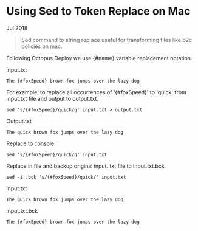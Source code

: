 # Using Sed to Token Replace on Mac

Jul 2018

> Sed command to string replace useful for transforming files like b2c policies on mac.

Following Octopus Deploy we use {#name} variable replacement notation.

input.txt

```
The {#foxSpeed} brown fox jumps over the lazy dog
```

For example, to replace all occurrences of '{#foxSpeed}' to 'quick' from input.txt file and output to output.txt.

```
sed 's/{#foxSpeed}/quick/g' input.txt > output.txt
```

Output.txt

```
The quick brown fox jumps over the lazy dog
```

Replace to console.

```
sed 's/{#foxSpeed}/quick/g' input.txt
```

Replace in file and backup original input.
txt file to input.txt.bck.

```
sed -i .bck 's/{#foxSpeed}/quick/' input.txt
```

input.txt

```
The quick brown fox jumps over the lazy dog
```

input.txt.bck

```
The {#foxSpeed} brown fox jumps over the lazy dog
```